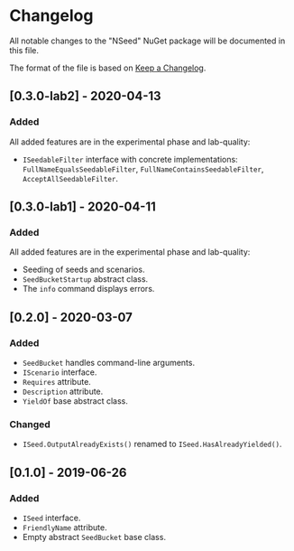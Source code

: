 # Changelog
All notable changes to the "NSeed" NuGet package will be documented in this file.

The format of the file is based on [Keep a Changelog](http://keepachangelog.com/en/1.0.0/).

## [0.3.0-lab2] - 2020-04-13 
### Added
All added features are in the experimental phase and lab-quality:
- `ISeedableFilter` interface with concrete implementations: `FullNameEqualsSeedableFilter`, `FullNameContainsSeedableFilter`, `AcceptAllSeedableFilter`.

## [0.3.0-lab1] - 2020-04-11
### Added
All added features are in the experimental phase and lab-quality:
- Seeding of seeds and scenarios.
- `SeedBucketStartup` abstract class.
- The `info` command displays errors.

## [0.2.0] - 2020-03-07
### Added
- `SeedBucket` handles command-line arguments.
- `IScenario` interface.
- `Requires` attribute.
- `Description` attribute.
- `YieldOf` base abstract class.

### Changed
- `ISeed.OutputAlreadyExists()` renamed to `ISeed.HasAlreadyYielded()`.

## [0.1.0] - 2019-06-26
### Added
- `ISeed` interface.
- `FriendlyName` attribute.
- Empty abstract `SeedBucket` base class.